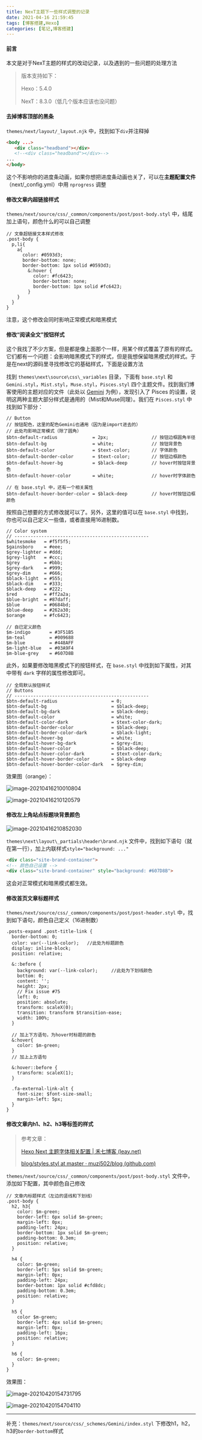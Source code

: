 ```yaml
---
title: NexT主题下一些样式调整的记录
date: 2021-04-16 21:59:45
tags: [博客搭建,Hexo]
categories: [笔记,博客搭建]
---
```

#### 前言

本文是对于NexT主题的样式的改动记录，以及遇到的一些问题的处理方法

> 版本支持如下：
>
> Hexo：5.4.0
>
> NexT：8.3.0（低几个版本应该也没问题）

#### 去掉博客顶部的黑条

`themes/next/layout/_layout.njk` 中，找到如下`div`并注释掉

```html
<body ...>
   <div class="headband"></div>
   <!--<div class="headband"></div>-->
... 
</body>
```

这个不影响你的进度条动画，如果你想把进度条动画也关了，可以在**主题配置文件**（next/_config.yml）中用 `nprogress` 调整

#### 修改文章内超链接样式

`themes/next/source/css/_common/components/post/post-body.styl` 中，结尾加上语句，颜色什么的可以自己调整

```stylus
// 文章超链接文本样式修改
.post-body {
  p,li{
    a{ 
      color: #0593d3; 
      border-bottom: none; 
      border-bottom: 1px solid #0593d3; 
        &:hover { 
          color: #fc6423; 
          border-bottom: none; 
          border-bottom: 1px solid #fc6423; 
        }
    } 
  }
}
```

注意，这个修改会同时影响正常模式和暗黑模式

#### 修改“阅读全文”按钮样式

这个我找了不少方案，但是都是像上面那个一样，用某个样式覆盖了原有的样式。它们都有一个问题：会影响暗黑模式下的样式，但是我想保留暗黑模式的样式。于是在next的源码里寻找修改它的基础样式，下面是设置方法

找到 `themes\next\source\css\_variables` 目录，下面有 `base.styl` 和 `Gemini.styl`，`Mist.styl`，`Muse.styl`，`Pisces.styl` 四个主题文件。找到我们博客使用的主题对应的文件（此处以 <u>Gemini</u> 为例），发现引入了 Pisces 的设置，说明这两种主题大部分样式是通用的（Mist和Muse同理）。我们在 `Pisces.styl` 中找到如下部分：

```stylus
// Button
// 按钮配色，这里的配色Gemini也通用（因为是import进去的）
// 此处均影响正常模式（除了圆角）
$btn-default-radius             = 2px;                // 按钮边框圆角半径
$btn-default-bg                 = white;              // 按钮背景色
$btn-default-color              = $text-color;        // 字体颜色
$btn-default-border-color       = $text-color;        // 按钮边框颜色
$btn-default-hover-bg           = $black-deep         // hover时按钮背景色
$btn-default-hover-color        = white;              // hover时字体颜色

// 在 base.styl 中，还有一个相关属性
$btn-default-hover-border-color = $black-deep         // hover时按钮边框颜色
```

按照自己想要的方式修改就可以了。另外，这里的值可以在 `base.styl` 中找到，你也可以自己定义一些值，或者直接用16进制数。

```stylus
// Color system
// --------------------------------------------------
$whitesmoke   = #f5f5f5;
$gainsboro    = #eee;
$grey-lighter = #ddd;
$grey-light   = #ccc;
$grey         = #bbb;
$grey-dark    = #999;
$grey-dim     = #666;
$black-light  = #555;
$black-dim    = #333;
$black-deep   = #222;
$red          = #ff2a2a;
$blue-bright  = #87daff;
$blue         = #0684bd;
$blue-deep    = #262a30;
$orange       = #fc6423;

// 自已定义颜色
$m-indigo       = #3F51B5
$m-teal         = #009688
$m-blue         = #448AFF
$m-light-blue   = #03A9F4
$m-blue-grey    = #607D8B
```

此外，如果要修改暗黑模式下的按钮样式，在 `base.styl` 中找到如下属性，对其中带有 `dark` 字样的属性修改即可。

```stylus
// 全局默认按钮样式
// Buttons
// --------------------------------------------------
$btn-default-radius                    = 0;
$btn-default-bg                        = $black-deep;
$btn-default-bg-dark                   = $black-deep;
$btn-default-color                     = white;
$btn-default-color-dark                = $text-color-dark;
$btn-default-border-color              = $black-deep;
$btn-default-border-color-dark         = $black-light;
$btn-default-hover-bg                  = white;
$btn-default-hover-bg-dark             = $grey-dim;
$btn-default-hover-color               = $black-deep;
$btn-default-hover-color-dark          = $text-color-dark;
$btn-default-hover-border-color        = $black-deep
$btn-default-hover-border-color-dark   = $grey-dim;
```

效果图（orange）：

![image-20210416210010804](https://cdn.jsdelivr.net/gh/kudryavka1013/note-pic@master/note/20210416210053.png)

![image-20210416210120579](https://cdn.jsdelivr.net/gh/kudryavka1013/note-pic@master/note/20210416210120.png)

#### 修改左上角站点标题块背景颜色

![image-20210416210852030](https://cdn.jsdelivr.net/gh/kudryavka1013/note-pic@master/note/20210416210852.png)

`themes\next\layout\_partials\header\brand.njk` 文件中，找到如下语句（就在第一行），加上内联样式`style="background: ..."`

```html
<div class="site-brand-container">
<!-- 颜色自己设置 -->
<div class="site-brand-container" style="background: #607D8B"> 
```

这会对正常模式和暗黑模式都生效。

#### 修改首页文章标题样式

`themes/next/source/css/_common/components/post/post-header.styl` 中，找到如下语句，颜色自己定义（16进制数）

```stylus
.posts-expand .post-title-link {
  border-bottom: 0;
  color: var(--link-color);   //此处为标题颜色
  display: inline-block;
  position: relative;

  &::before {
    background: var(--link-color);     //此处为下划线颜色
    bottom: 0;
    content: '';
    height: 2px;
    // Fix issue #75
    left: 0;
    position: absolute;
    transform: scaleX(0);
    transition: transform $transition-ease;
    width: 100%;
  }
  
  // 加上下方语句，为hover时标题的颜色
  &:hover{
    color: $m-green;
  }
  // 加上上方语句

  &:hover::before {
    transform: scaleX(1);
  }

  .fa-external-link-alt {
    font-size: $font-size-small;
    margin-left: 5px;
  }
}
```
#### 修改文章内h1、h2、h3等标签的样式

> 参考文章：
>
> [Hexo Next 主题字体相关配置 | 禾七博客 (leay.net)](https://leay.net/2020/02/14/hexo-next-font/)
>
> [blog/styles.styl at master · muzi502/blog (github.com)](https://github.com/muzi502/blog/blob/master/source/_data/styles.styl)

`themes/next/source/css/_common/components/post/post-body.styl` 文件中，添加如下配置，其中颜色自己修改

```stylus
// 文章内标题样式（左边的竖线和下划线）
.post-body {
  h2, h3{
    color: $m-green;
    border-left: 6px solid $m-green;
    margin-left: 0px;
    padding-left: 24px;
    border-bottom: 1px solid $m-green;
    padding-bottom: 0.3em;
    position: relative;
  }

  h4 {
    color: $m-green;
    border-left: 5px solid $m-green;
    margin-left: 0px;
    padding-left: 24px;
    border-bottom: 1px solid #cfd8dc;
    padding-bottom: 0.3em;
    position: relative;
  }

  h5 {
    color $m-green;
    border-left: 4px solid $m-green;
    margin-left: 0px;
    padding-left: 16px;
    position: relative;
  }

  h6 {
    color: $m-green;
  }
}
```

效果图：

![image-20210420154731795](https://cdn.jsdelivr.net/gh/kudryavka1013/note-pic@master/note/image-20210420154731795.png)

![image-20210420154704110](https://cdn.jsdelivr.net/gh/kudryavka1013/note-pic@master/note/image-20210420154704110.png)

---

补充：`themes/next/source/css/_schemes/Gemini/index.styl` 下修改h1，h2，h3的`border-bottom`样式